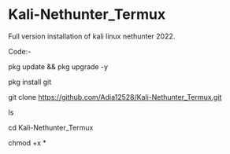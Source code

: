 # Kali-Nethunter_Termux
Full version installation of kali linux nethunter 2022.

Code:-

pkg update && pkg upgrade -y

pkg install git

git clone https://github.com/Adia12528/Kali-Nethunter_Termux.git

ls

cd Kali-Nethunter_Termux

chmod +x *

